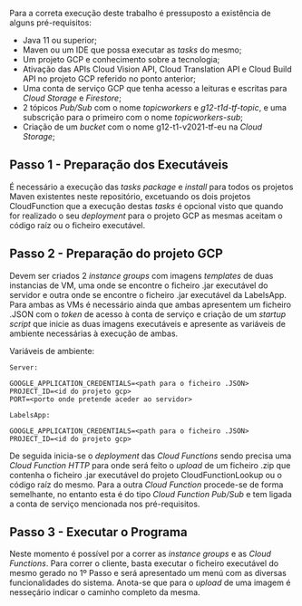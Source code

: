 Para a correta execução deste trabalho é pressuposto a existência de alguns pré-requisitos:
* Java 11 ou superior;
* Maven ou um IDE que possa executar as _tasks_ do mesmo;
* Um projeto GCP e conhecimento sobre a tecnologia;
* Ativação das APIs Cloud Vision API, Cloud Translation API e Cloud Build API no projeto GCP referido no ponto anterior;
* Uma conta de serviço GCP que tenha acesso a leituras e escritas para _Cloud Storage_ e _Firestore_;
* 2 tópicos _Pub/Sub_ com o nome _topicworkers_ e _g12-t1d-tf-topic_, e uma subscrição para o primeiro com o nome _topicworkers-sub_;
* Criação de um _bucket_ com o nome g12-t1-v2021-tf-eu na _Cloud Storage_;

## Passo 1 - Preparação dos Executáveis
É necessário a execução das _tasks_ _package_ e _install_ para todos os projetos Maven existentes neste repositório, excetuando os dois projetos CloudFunction que a execução destas _tasks_ é opcional visto que quando for realizado o seu _deployment_ para o projeto GCP as mesmas aceitam o código raíz ou o ficheiro executável.

## Passo 2 - Preparação do projeto GCP
Devem ser criados 2 _instance groups_ com imagens _templates_ de duas instancias de VM, uma onde se encontre o ficheiro .jar executável do servidor e outra onde se encontre o ficheiro .jar executável da LabelsApp. Para ambas as VMs é necessário ainda que ambas apresentem um ficheiro .JSON com o _token_ de acesso à conta de serviço e criação de um _startup script_ que inicie as duas imagens executáveis e apresente as variáveis de ambiente necessárias à execução de ambas.

Variáveis de ambiente:
``` 
Server:

GOOGLE_APPLICATION_CREDENTIALS=<path para o ficheiro .JSON>
PROJECT_ID=<id do projeto gcp>
PORT=<porto onde pretende aceder ao servidor>

LabelsApp:

GOOGLE_APPLICATION_CREDENTIALS=<path para o ficheiro .JSON>
PROJECT_ID=<id do projeto gcp>
```

De seguida inicia-se o _deployment_ das _Cloud Functions_ sendo precisa uma _Cloud Function HTTP_ para onde será feito o _upload_ de um ficheiro .zip que contenha o ficheiro .jar executável do projeto CloudFunctionLookup ou o código raíz do mesmo. Para a outra _Cloud Function_ procede-se de forma semelhante, no entanto esta é do tipo _Cloud Function Pub/Sub_ e tem ligada a conta de serviço mencionada nos pré-requisitos.

## Passo 3 - Executar o Programa
Neste momento é possível por a correr as _instance groups_ e as _Cloud Functions_. Para correr o cliente, basta executar o ficheiro executável do mesmo gerado no 1º Passo e será apresentado um menú com as diversas funcionalidades do sistema. Anota-se que para o _upload_ de uma imagem é nesseçário indicar o caminho completo da mesma. 